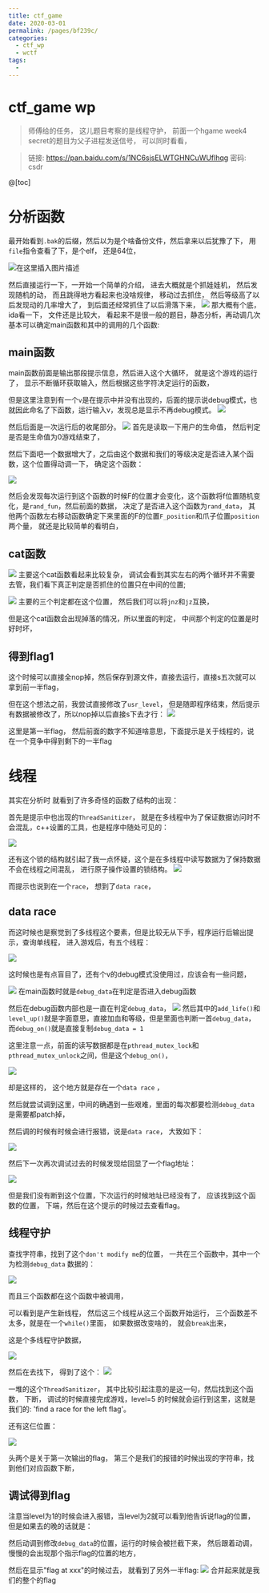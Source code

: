 ```yaml
---
title: ctf_game
date: 2020-03-01
permalink: /pages/bf239c/
categories: 
  - ctf_wp
  - wctf
tags: 
  - 
---
```

# ctf_game wp

> 师傅给的任务， 
> 这儿题目考察的是线程守护，
> 前面一个hgame week4 secret的题目为父子进程发送信号， 可以同时看看，

> 链接: https://pan.baidu.com/s/1NC6sjsELWTGHNCuWUflhqg  密码: csdr

@[toc]
# 分析函数

最开始看到`.bak`的后缀，然后以为是个啥备份文件，然后拿来以后犹豫了下， 用`file`指令查看了下，是个elf， 还是64位， 

![在这里插入图片描述](https://img-blog.csdnimg.cn/20200301165247585.png)

然后直接运行一下，一开始一个简单的介绍， 进去大概就是个抓娃娃机， 然后发现随机的动， 而且跳得地方看起来也没啥规律， 移动过去抓住， 然后等级高了以后发现动的几率增大了， 到后面还经常抓住了以后滑落下来， 
![](https://img-blog.csdnimg.cn/20200301165305828.png?x-oss-process=image/watermark,type_ZmFuZ3poZW5naGVpdGk,shadow_10,text_aHR0cHM6Ly9ibG9nLmNzZG4ubmV0L3dsel9sY180,size_16,color_FFFFFF,t_70)
那大概有个底， ida看一下， 文件还是比较大， 看起来不是很一般的题目，静态分析，再动调几次基本可以确定main函数和其中的调用的几个函数:

## main函数

main函数前面是输出那段提示信息，然后进入这个大循环， 就是这个游戏的运行了， 显示不断循环获取输入，然后根据这些字符决定运行的函数，

但是这里注意到有一个`v`是在提示中并没有出现的，后面的提示说debug模式，也就因此命名了下函数，运行输入v，发现总是显示不再debug模式。
![](https://img-blog.csdnimg.cn/20200301165324964.png?x-oss-process=image/watermark,type_ZmFuZ3poZW5naGVpdGk,shadow_10,text_aHR0cHM6Ly9ibG9nLmNzZG4ubmV0L3dsel9sY180,size_16,color_FFFFFF,t_70)

然后后面是一次运行后的收尾部分。
![](https://img-blog.csdnimg.cn/20200301165337216.png?x-oss-process=image/watermark,type_ZmFuZ3poZW5naGVpdGk,shadow_10,text_aHR0cHM6Ly9ibG9nLmNzZG4ubmV0L3dsel9sY180,size_16,color_FFFFFF,t_70)
首先是读取一下用户的生命值， 然后判定是否是生命值为0游戏结束了，

然后下面吧一个数据增大了，之后由这个数据和我们的等级决定是否进入某个函数，这个位置得动调一下， 确定这个函数：

![](https://img-blog.csdnimg.cn/20200301165348431.png?x-oss-process=image/watermark,type_ZmFuZ3poZW5naGVpdGk,shadow_10,text_aHR0cHM6Ly9ibG9nLmNzZG4ubmV0L3dsel9sY180,size_16,color_FFFFFF,t_70)

然后会发现每次运行到这个函数的时候F的位置才会变化，这个函数将f位置随机变化，是`rand_fun`，然后前面的数据， 决定了是否进入这个函数为`rand_data`， 其他两个函数左右移动函数确定下来里面的F的位置`F_position`和爪子位置`position`两个量， 就还是比较简单的看明白，

## cat函数

![](https://img-blog.csdnimg.cn/20200301165359968.png?x-oss-process=image/watermark,type_ZmFuZ3poZW5naGVpdGk,shadow_10,text_aHR0cHM6Ly9ibG9nLmNzZG4ubmV0L3dsel9sY180,size_16,color_FFFFFF,t_70)
主要这个cat函数看起来比较复杂， 调试会看到其实左右的两个循环并不需要去管，我们看下真正判定是否抓住的位置只在中间的位置;

![](https://img-blog.csdnimg.cn/20200301165412723.png?x-oss-process=image/watermark,type_ZmFuZ3poZW5naGVpdGk,shadow_10,text_aHR0cHM6Ly9ibG9nLmNzZG4ubmV0L3dsel9sY180,size_16,color_FFFFFF,t_70)
主要的三个判定都在这个位置， 然后我们可以将`jnz`和`jz`互换， 

但是这个cat函数会出现掉落的情况，所以里面的判定， 中间那个判定的位置是时好时坏，

## 得到flag1

这个时候可以直接全nop掉，然后保存到源文件，直接去运行，直接s五次就可以拿到前一半flag，

但在这个想法之前，我尝试直接修改了`usr_level`， 但是随即程序结束，然后提示有数据被修改了，所以nop掉以后直接s下去才行：
![](https://img-blog.csdnimg.cn/20200301165428211.png)

这里是第一半flag， 然后前面的数字不知道啥意思，下面提示是关于线程的，说在一个竞争中得到剩下的一半flag

# 线程

其实在分析时 就看到了许多奇怪的函数了结构的出现：

首先是提示中也出现的`ThreadSanitizer`， 就是在多线程中为了保证数据访问时不会混乱，c++设置的工具，也是程序中随处可见的：

![](https://img-blog.csdnimg.cn/202003011655595.png?x-oss-process=image/watermark,type_ZmFuZ3poZW5naGVpdGk,shadow_10,text_aHR0cHM6Ly9ibG9nLmNzZG4ubmV0L3dsel9sY180,size_16,color_FFFFFF,t_70)

还有这个锁的结构就引起了我一点怀疑，这个是在多线程中读写数据为了保持数据不会在线程之间混乱， 进行原子操作设置的锁结构。
![](https://img-blog.csdnimg.cn/20200301165610709.png)

而提示也说到在一个`race`， 想到了`data race`， 

## data  race

而这时候也是察觉到了多线程这个要素，但是比较无从下手，程序运行后输出提示，查询单线程， 进入游戏后，有五个线程：

![](https://img-blog.csdnimg.cn/20200301165623810.png?x-oss-process=image/watermark,type_ZmFuZ3poZW5naGVpdGk,shadow_10,text_aHR0cHM6Ly9ibG9nLmNzZG4ubmV0L3dsel9sY180,size_16,color_FFFFFF,t_70)

这时候也是有点盲目了，还有个v的debug模式没使用过，应该会有一些问题，

![](https://img-blog.csdnimg.cn/20200301165645441.png)
在main函数时就是`debug_data`在判定是否进入debug函数

然后在debug函数内部也是一直在判定`debug_data`， 
![](https://img-blog.csdnimg.cn/20200301165701574.png?x-oss-process=image/watermark,type_ZmFuZ3poZW5naGVpdGk,shadow_10,text_aHR0cHM6Ly9ibG9nLmNzZG4ubmV0L3dsel9sY180,size_16,color_FFFFFF,t_70)
然后其中的`add_life()`和`level_up()`就是字面意思，直接加血和等级，但是里面也判断一首`debug_data`，而`debug_on()`就是直接复制`debug_data = 1` 

这里注意一点，前面的读写数据都是在`pthread_mutex_lock`和`pthread_mutex_unlock`之间，但是这个`debug_on()`， 

![](https://img-blog.csdnimg.cn/20200301165713638.png?x-oss-process=image/watermark,type_ZmFuZ3poZW5naGVpdGk,shadow_10,text_aHR0cHM6Ly9ibG9nLmNzZG4ubmV0L3dsel9sY180,size_16,color_FFFFFF,t_70)

却是这样的， 这个地方就是存在一个`data race` ， 

然后就尝试调到这里，中间的确遇到一些艰难，里面的每次都要检测`debug_data`是需要都patch掉，

然后调的时候有时候会进行报错，说是`data race`， 大致如下：

![](https://img-blog.csdnimg.cn/20200301165935933.png?x-oss-process=image/watermark,type_ZmFuZ3poZW5naGVpdGk,shadow_10,text_aHR0cHM6Ly9ibG9nLmNzZG4ubmV0L3dsel9sY180,size_16,color_FFFFFF,t_70)

然后下一次再次调试过去的时候发现给回显了一个flag地址：

![](https://img-blog.csdnimg.cn/20200301165744162.png)

但是我们没有断到这个位置，下次运行的时候地址已经没有了， 应该找到这个函数的位置， 下端，然后在这个提示的时候过去查看flag。

## 线程守护

查找字符串，找到了这个`don't modify me`的位置， 一共在三个函数中，其中一个为检测`debug_data` 数据的：

![](https://img-blog.csdnimg.cn/2020030116575838.png?x-oss-process=image/watermark,type_ZmFuZ3poZW5naGVpdGk,shadow_10,text_aHR0cHM6Ly9ibG9nLmNzZG4ubmV0L3dsel9sY180,size_16,color_FFFFFF,t_70)

而且三个函数都在这个函数中被调用，

可以看到是产生新线程， 然后这三个线程从这三个函数开始运行， 三个函数差不太多，就是在一个`while()`里面， 如果数据改变啥的， 就会`break`出来，

这是个多线程守护数据，

![](https://img-blog.csdnimg.cn/20200301165820498.png?x-oss-process=image/watermark,type_ZmFuZ3poZW5naGVpdGk,shadow_10,text_aHR0cHM6Ly9ibG9nLmNzZG4ubmV0L3dsel9sY180,size_16,color_FFFFFF,t_70)

然后在去找下， 得到了这个：
![](https://img-blog.csdnimg.cn/20200301165831661.png?x-oss-process=image/watermark,type_ZmFuZ3poZW5naGVpdGk,shadow_10,text_aHR0cHM6Ly9ibG9nLmNzZG4ubmV0L3dsel9sY180,size_16,color_FFFFFF,t_70)

一堆的这个`ThreadSanitizer`， 其中比较引起注意的是这一句，然后找到这个函数， 下断， 调试的时候直接完成游戏，level=5 的时候就会运行到这里，这就是我们的: 'find a race for the left flag'。 

还有这仨位置：

![](https://img-blog.csdnimg.cn/20200301165955525.png)

头两个是关于第一次输出的flag， 第三个是我们的报错的时候出现的字符串，找到他们对应函数下断， 

## 调试得到flag

注意当level为1的时候会进入报错，当level为2就可以看到他告诉说flag的位置，但是如果去的晚的话就是：

然后动调到修改`debug_data`的位置，运行的时候会被拦截下来，
然后跟着动调， 慢慢的会出现那个指示flag的位置的地方，

然后在显示"flag at xxx"的时候过去， 就看到了另外一半flag:
![](https://img-blog.csdnimg.cn/20200301165853310.png?x-oss-process=image/watermark,type_ZmFuZ3poZW5naGVpdGk,shadow_10,text_aHR0cHM6Ly9ibG9nLmNzZG4ubmV0L3dsel9sY180,size_16,color_FFFFFF,t_70)
合并起来就是我们的整个的flag

